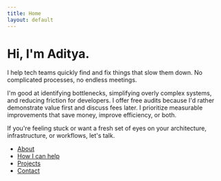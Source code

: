 ```yaml
---
title: Home
layout: default
---
```


# Hi, I'm Aditya.

I help tech teams quickly find and fix things that slow them down. No complicated processes, no endless meetings.

I'm good at identifying bottlenecks, simplifying overly complex systems, and reducing friction for developers. I offer free audits because I'd rather demonstrate value first and discuss fees later. I prioritize measurable improvements that save money, improve efficiency, or both.

If you're feeling stuck or want a fresh set of eyes on your architecture, infrastructure, or workflows, let's talk.

- [About](/about.html)
- [How I can help](/services.html)
- [Projects](/projects.html)
- [Contact](/contact.html)
